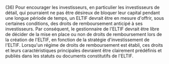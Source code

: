 (36) Pour encourager les investisseurs, en particulier les investisseurs de détail, qui pourraient ne pas être désireux de bloquer leur capital pendant une longue période de temps, un ELTIF devrait être en mesure d'offrir, sous certaines conditions, des droits de remboursement anticipé à ses investisseurs. Par conséquent, le gestionnaire de l'ELTIF devrait être libre de décider de la mise en place ou non de droits de remboursement lors de la création de l'ELTIF, en fonction de la stratégie d'investissement de l'ELTIF. Lorsqu'un régime de droits de remboursement est établi, ces droits et leurs caractéristiques principales devraient être clairement prédéfinis et publiés dans les statuts ou documents constitutifs de l'ELTIF.